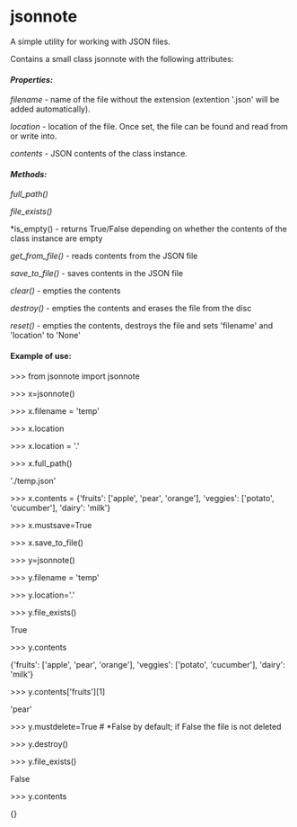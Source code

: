 # jsonnote
 A simple utility for working with JSON files.  
 
 Contains a small class jsonnote with the following attributes:
  

#### *Properties:* ####


   *filename* - name of the file without the extension (extention '.json' will be added automatically).

   *location* - location of the file. Once set, the file can be found and read from or write into.

   *contents* - JSON contents of the class instance.  



#### *Methods:* ####

   *full_path()*

   *file_exists()*

   *is_empty()      - returns True/False depending on whether the contents of the class instance are empty

   *get_from_file()* - reads contents from the JSON file

   *save_to_file()*  - saves contents in the JSON  file

   *clear()*         - empties the contents

   *destroy()*       - empties the contents and erases the file from the disc

   *reset()*         - empties the contents, destroys the file and sets 'filename' and 'location' to 'None'



 #### Example of use: ####

 \>>> from jsonnote import jsonnote

\>>> x=jsonnote()

\>>> x.filename = 'temp'


\>>> x.location

\>>> x.location = '.'

\>>> x.full_path()

'./temp.json'

\>>> x.contents = {'fruits': ['apple', 'pear', 'orange'], 'veggies': ['potato', 'cucumber'], 'dairy': 'milk'}

\>>> x.mustsave=True

\>>> x.save_to_file()

 \>>> y=jsonnote()

\>>> y.filename = 'temp'

\>>> y.location='.'

\>>> y.file_exists()

True

\>>> y.contents

{'fruits': ['apple', 'pear', 'orange'], 'veggies': ['potato', 'cucumber'], 'dairy': 'milk'}

\>>> y.contents['fruits'][1]

'pear'


\>>> y.mustdelete=True # *False by default; if False the file is not deleted

\>>> y.destroy()

\>>> y.file_exists()

False

\>>> y.contents

{}
